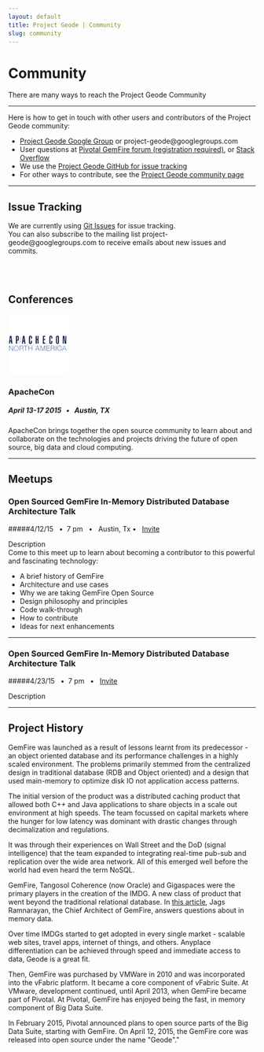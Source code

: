 ```yaml
---
layout: default
title: Project Geode | Community
slug: community
---
```


# Community

There are many ways to reach the Project Geode Community

***

<div class='sidebar'>
<p>Here is how to get in touch with other users and contributors of the Project Geode community:</p>
			<ul>
			<li><a href="http://groups.google.com/d/forum/project-geode" target="_blank">Project Geode Google Group</a> or project-geode@googlegroups.com</li>
			<li>User questions at <a href="https://support.pivotal.io/hc/communities/public/topics/200053218-Pivotal-GemFire-Forum" target="_blank">Pivotal GemFire forum (registration required)</a>, or <a href="http://stackoverflow.com/questions/tagged/gemfire+or+geode" target="_blank">Stack Overflow</a></li>
			<li>We use the <a href="https://github.com/project-geode/docs/issues" target="_blank">Project Geode GitHub for issue tracking</a></li>
			<li>For other ways to contribute, see the <a href="http://projectgeode.org/community/">Project Geode community page</a></li>
			</ul>
<hr>

<h2> Issue Tracking </h2>
<p>
We are currently using <a href="https://github.com/project-geode/docs/issues">Git Issues</a> for issue tracking.
<br>
You can also subscribe to the mailing list project-geode@googlegroups.com to receive emails about new issues and commits.
</p>

<br>
<br>
</div>



## Conferences

<img class='event-image' src='/images/events/apachecon.png'>

### ApacheCon

##### April 13-17 2015 &nbsp; • &nbsp; Austin, TX

<div class='description'>ApacheCon brings together the open source community to learn about and collaborate on the technologies and projects driving the future of open source, big data and cloud computing.</div>

***

## Meetups


### Open Sourced GemFire In-Memory Distributed Database Architecture Talk

#####4/12/15 &nbsp; • &nbsp;7 pm &nbsp; • &nbsp; Austin, Tx • &nbsp; <a href="http://www.meetup.com/Pivotal-Open-Source-Hub-at-ApacheCon/events/221503278/">Invite</a>&nbsp;&nbsp;&nbsp;&nbsp;&nbsp;

<div class='description'>Description</div>
Come to this meet up to learn about becoming a contributor to this powerful and fascinating technology:

<ul>
<li>A brief history of GemFire</li> 
<li>Architecture and use cases </li>
<li>Why we are taking GemFire Open Source</li> 
<li>Design philosophy and principles</li> 
<li>Code walk-through </li>
<li>How to contribute</li> 
<li>Ideas for next enhancements</li>
</ul>


***

### Open Sourced GemFire In-Memory Distributed Database Architecture Talk

#####4/23/15 &nbsp; • &nbsp;7 pm &nbsp; • &nbsp; <a href="http://www.meetup.com/Pivotal-Open-Source-Hub-at-ApacheCon/events/221503278/">Invite</a>&nbsp;&nbsp;&nbsp;&nbsp;&nbsp;

<div class='description'>Description</div>




***

## Project History

GemFire was launched as a result of lessons learnt from its predecessor - an object oriented database and its performance challenges in a highly scaled environment. The problems primarily stemmed from the centralized design in traditional database (RDB and Object oriented) and a design that used main-memory to optimize disk IO not application access patterns. 

The initial version of the product was a distributed caching product that allowed both C++ and Java applications to share objects in a scale out environment at high speeds. The team focussed on capital markets where the hunger for low latency was dominant with drastic changes through decimalization and regulations. 

It was through their experiences on Wall Street and the DoD (signal intelligence) that the team expanded to integrating real-time pub-sub and replication over the wide area network. All of this emerged well before the world had even heard the term NoSQL. 

GemFire, Tangosol Coherence (now Oracle) and Gigaspaces were the primary players in the creation of the IMDG. A new class of product that went beyond the traditional relational database. In <a href="http://www.infoq.com/articles/in-memory-data-grids">this article</a>, Jags Ramnarayan, the Chief Architect of GemFire, answers questions about in memory data.

Over time IMDGs started to get adopted in every single market - scalable web sites, travel apps, internet of things, and others.  Anyplace differentiation can be achieved through speed and immediate access to data, Geode is a great fit. 

Then, GemFire was purchased by VMWare in 2010 and was incorporated into the vFabric platform. It became a core component of vFabric Suite. At VMware, development continued, until April 2013, when GemFire became part of Pivotal. At Pivotal, GemFire has enjoyed being the fast, in memory component of Big Data Suite.

In February 2015, Pivotal announced plans to open source parts of the Big Data Suite, starting with GemFire.  On April 12, 2015, the GemFire core was released into open source under the name "Geode"."






